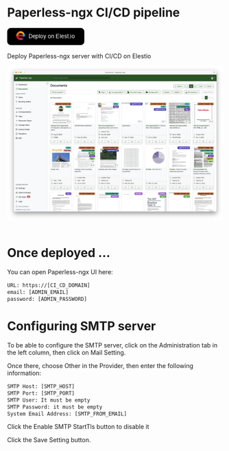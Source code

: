 # Paperless-ngx CI/CD pipeline

<a href="https://dash.elest.io/deploy?source=cicd&social=dockerCompose&url=https://github.com/elestio-examples/onedev"><img src="deploy-on-elestio.png" alt="Deploy on Elest.io" width="180px" /></a>

Deploy Paperless-ngx server with CI/CD on Elestio

<img src="https://github.com/elestio-examples/paperless-ngx/raw/main/paperless-ngx.png" alt="paperless-ngx" width="800">
<br/>
<br/>

# Once deployed ...

You can open Paperless-ngx UI here:

    URL: https://[CI_CD_DOMAIN]
    email: [ADMIN_EMAIL]
    password: [ADMIN_PASSWORD]

# Configuring SMTP server

To be able to configure the SMTP server, click on the Administration tab in the left column, then click on Mail Setting.

Once there, choose Other in the Provider, then enter the following information:

    SMTP Host: [SMTP_HOST]
    SMTP Port: [SMTP_PORT]
    SMTP User: It must be empty
    SMTP Password: it must be empty
    System Email Address: [SMTP_FROM_EMAIL]

Click the Enable SMTP StartTls button to disable it

Click the Save Setting button.

